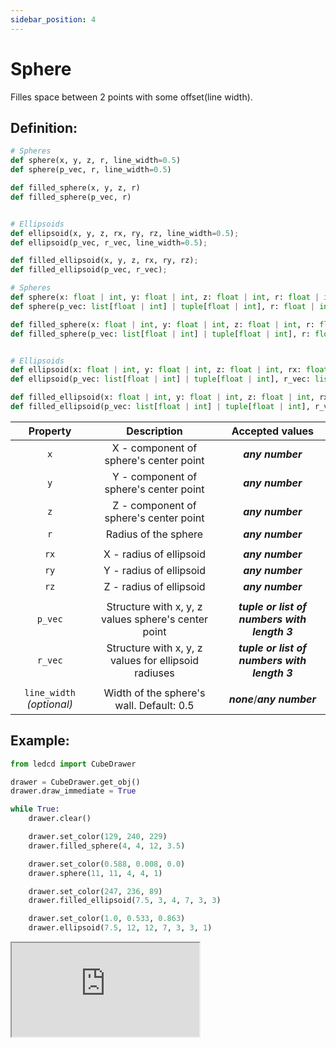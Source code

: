 ```yaml
---
sidebar_position: 4
---
```


# Sphere

Filles space between 2 points with some offset(line width).

## Definition:

```python title="Simplified definition"
# Spheres
def sphere(x, y, z, r, line_width=0.5)
def sphere(p_vec, r, line_width=0.5)

def filled_sphere(x, y, z, r)
def filled_sphere(p_vec, r)


# Ellipsoids
def ellipsoid(x, y, z, rx, ry, rz, line_width=0.5);
def ellipsoid(p_vec, r_vec, line_width=0.5);

def filled_ellipsoid(x, y, z, rx, ry, rz);
def filled_ellipsoid(p_vec, r_vec);
```

```python title="Complete definition"
# Spheres
def sphere(x: float | int, y: float | int, z: float | int, r: float | int, line_width=0.5: float | int) -> None
def sphere(p_vec: list[float | int] | tuple[float | int], r: float | int, line_width=0.5: float | int) -> None

def filled_sphere(x: float | int, y: float | int, z: float | int, r: float | int) -> None
def filled_sphere(p_vec: list[float | int] | tuple[float | int], r: float | int) -> None


# Ellipsoids
def ellipsoid(x: float | int, y: float | int, z: float | int, rx: float | int, ry: float | int, rz: float | int, line_width=0.5: float | int) -> None
def ellipsoid(p_vec: list[float | int] | tuple[float | int], r_vec: list[float | int] | tuple[float | int], line_width=0.5: float | int) -> None

def filled_ellipsoid(x: float | int, y: float | int, z: float | int, rx: float | int, ry: float | int, rz: float | int) -> None
def filled_ellipsoid(p_vec: list[float | int] | tuple[float | int], r_vec: list[float | int] | tuple[float | int]) -> None
```

|         Property          |                     Description                      |               Accepted values                |
| :-----------------------: | :--------------------------------------------------: | :------------------------------------------: |
|            `x`            |        X - component of sphere's center point        |               _**any number**_               |
|            `y`            |        Y - component of sphere's center point        |               _**any number**_               |
|            `z`            |        Z - component of sphere's center point        |               _**any number**_               |
|            `r`            |                 Radius of the sphere                 |               _**any number**_               |
|                           |                                                      |                                              |
|           `rx`            |               X - radius of ellipsoid                |               _**any number**_               |
|           `ry`            |               Y - radius of ellipsoid                |               _**any number**_               |
|           `rz`            |               Z - radius of ellipsoid                |               _**any number**_               |
|                           |                                                      |                                              |
|          `p_vec`          | Structure with x, y, z values sphere's center point  | _**tuple or list of numbers with length 3**_ |
|          `r_vec`          | Structure with x, y, z values for ellipsoid radiuses | _**tuple or list of numbers with length 3**_ |
|                           |                                                      |                                              |
| `line_width` _(optional)_ |       Width of the sphere's wall. Default: 0.5       |         _**none**_/_**any number**_          |

## Example:

<div id="code_block_hidden" hidden></div>

```python
from ledcd import CubeDrawer

drawer = CubeDrawer.get_obj()
drawer.draw_immediate = True

while True:
    drawer.clear()

    drawer.set_color(129, 240, 229)
    drawer.filled_sphere(4, 4, 12, 3.5)

    drawer.set_color(0.588, 0.008, 0.0)
    drawer.sphere(11, 11, 4, 4, 1)

    drawer.set_color(247, 236, 89)
    drawer.filled_ellipsoid(7.5, 3, 4, 7, 3, 3)

    drawer.set_color(1.0, 0.533, 0.863)
    drawer.ellipsoid(7.5, 12, 12, 7, 3, 3, 1)
```

<script>
  let _ = () => {
    (() => {
      document["ind_line_map"] = new Object();
      document.ind_line_map[0] = 6;
      document.ind_line_map[1] = 8;
      document.ind_line_map[2] = 9;
      document.ind_line_map[3] = 11;
      document.ind_line_map[4] = 12;
      document.ind_line_map[5] = 14;
      document.ind_line_map[6] = 15;
      document.ind_line_map[7] = 17;
      document.ind_line_map[8] = 18;
      document.ind_line_map[9] = 20;
      document.ind_line_map[10] = 21;
      document.ind_line_map[11] = 6;

      window.addEventListener("message", function (e) {
          if (e.data == document.cur_state || e.data < 0)
            return;
          
          const tmp = document.querySelectorAll("#code_block_hidden ~ div .token-line")[document.ind_line_map[document.cur_state]];
          if (tmp)
            if (tmp.classList.contains("active_code_line"))
              tmp.classList.remove("active_code_line")

          document.cur_state = e.data;
          const tmp1 = document.querySelectorAll("#code_block_hidden ~ div .token-line")[document.ind_line_map[document.cur_state]];
          if (tmp1)
            tmp1.classList.add("active_code_line")
          
      }, false);


    })()
  }
</script>

<iframe src="http://cube.trycubic.com/examples/sphere/index.html">
  <p>Your browser does not support iframes.</p>
</iframe>
